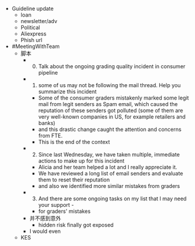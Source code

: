 - Guideline update
	- loan
	- newsletter/adv
	- Political
	- Aliexpress
	- Phish url
- #MeetingWithTeam
	- 脚本
		- 0. Talk about the ongoing grading quality incident in consumer pipeline
		- 1. some of us may not be following the mail thread. 
		  Help you summarize this incident
			- Some of the consumer graders mistakenly marked some legit mail from legit senders as Spam email, which caused the reputation of these senders got polluted (some of them are very well-known companies in US, for example retailers and banks)
			- and this drastic change caught the attention and concerns from FTE.
			- This is the end of the context
		- 2. Since last Wednesday, we have taken multiple, immediate actions to make up for this incident
			- Alicia and her team helped a lot and I really appreciate it.
			- We have reviewed a long list of email senders and evaluate them to reset their reputation
			- and also we identified more similar mistakes from graders
		- 3. And there are some ongoing tasks on my list that I may need your support -
			- for graders' mistakes
		- 并不感到意外
			- hidden risk finally got exposed
		- I would even
	- KES